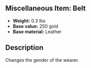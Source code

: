 ## Miscellaneous Item: Belt

- **Weight:** 0.3 lbs
- **Base value:** 250 gold
- **Base material:** Leather

## Description

Changes the gender of the wearer.
